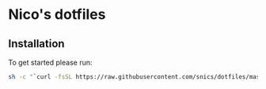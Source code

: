 # Nico's dotfiles

## Installation

To get started please run:

```bash
sh -c "`curl -fsSL https://raw.githubusercontent.com/snics/dotfiles/master/install.sh`"
```
